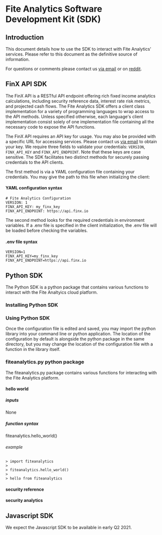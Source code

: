 # Fite Analytics Software Development Kit (SDK)

## Introduction

This document details how to use the SDK to interact with Fite Analytics' services. Please refer to this document as the definitive
source of information.

For questions or comments please contact us [via email](mailto:info@fiteanalytics.com) or on [reddit](https://www.reddit.com/r/fiteanalytics/).

## FinX API SDK
The FinX API is a RESTful API endpoint offering rich fixed income analytics calculations, including security reference data, interest rate risk metrics, and projected cash flows. The Fite Analytics SDK offers a client class implementation for a variety of programming languages to wrap access to the API methods. Unless specified otherwise, each language's client implementation consist solely of one implementation file containing all the necessary code to expose the API functions.

The FinX API requires an API key for usage. You may also be provided with a specific URL for accessing services. Please contact us [via email](mailto:info@fiteanalytics.com) to obtain your key. We require three fields to validate your credentials: `VERSION`, `FINX_API_KEY` and `FINX_API_ENDPOINT`. Note that these keys are case sensitive. The SDK facilitates two distinct methods for securely passing credentials to the API clients.

The first method is via a YAML configuration file containing your credentials. You may give the path to this file when initializing the client:
#### YAML configuration syntax
```
# Fite Analytics Configuration
VERSION: 1
FINX_API_KEY: my_finx_key
FINX_API_ENDPOINT: https://api.finx.io
```
The second method looks for the required credentials in environment variables. If a .env file is specified in the client initialization, the .env file will be loaded before checking the variables.
#### .env file syntax
```
VERSION=1
FINX_API_KEY=my_finx_key
FINX_API_ENDPOINT=https://api.finx.io
```

## Python SDK

The Python SDK is a python package that contains various functions to interact with the Fite Analtyics cloud platform.

### Installing Python SDK

### Using Python SDK

Once the configuration file is edited and saved, you may import the python library into your command line or python application. The location of the configuration 
by default is alongside the python package in the same directory, but you may change the location of the configuration file with a function in the library itself.


### fiteanalytics.py python package

The fiteanalytics.py package contains various functions for interacting with the Fite Analytics platform.

#### hello world

##### inputs

None

##### function syntax

fiteanalytics.hello_world()

###### example

```
> import fiteanalytics
>
> fiteanalytics.hello_world()
> 
> hello from fiteanalytics
```

#### security reference

#### security analytics

## Javascript SDK

We expect the Javascript SDK to be available in early Q2 2021.
